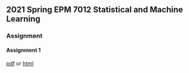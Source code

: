 ## 2021 Spring EPM 7012 Statistical and Machine Learning

### Assignment

#### Assignment 1 
[pdf](https://github.com/ywhsiao/2021-Spring-EPM-7012-Statistical-and-Machine-Learning/blob/gh-pages/Assignment1.pdf) or [html](https://github.com/ywhsiao/2021-Spring-EPM-7012-Statistical-and-Machine-Learning/blob/gh-pages/Assignment1.html)

